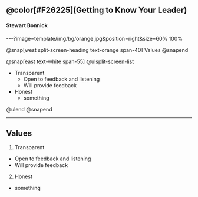 

## @color[#F26225](Getting to Know Your Leader)
#### Stewart Bonnick

---?image=template/img/bg/orange.jpg&position=right&size=60% 100%

@snap[west split-screen-heading text-orange span-40]
Values
@snapend

@snap[east text-white span-55]
@ul[split-screen-list](false)

- Transparent
  - Open to feedback and listening
  - Will provide feedback
- Honest
  - something

@ulend
@snapend

---

## Values

1. Transparent
  * Open to feedback and listening
  * Will provide feedback
2. Honest
  * something